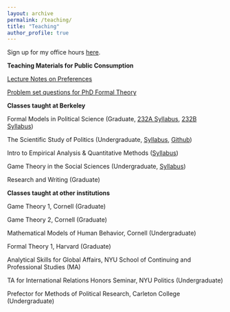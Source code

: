 ```yaml
---
layout: archive
permalink: /teaching/
title: "Teaching"
author_profile: true
---
```


Sign up for my office hours  [here](https://andrewlittle.youcanbook.me/).

**Teaching Materials for Public Consumption**

[Lecture Notes on Preferences](https://anthlittle.github.io/files/little_preferences.pdf)

[Problem set questions for PhD Formal Theory](https://anthlittle.github.io/files/little_formaltheoryproblems.pdf)

**Classes taught at Berkeley**

Formal Models in Political Science (Graduate,  [232A Syllabus](https://anthlittle.github.io/files/GT1syllabusS21.pdf),  [232B Syllabus](https://anthlittle.github.io/files/232BsyllabusFA21.pdf))

The Scientific Study of Politics (Undergraduate,  [Syllabus](https://anthlittle.github.io/files/ps88syllabusF2021.pdf),  [Github](https://github.com/ds-connectors/PolSci-88-FA21))

Intro to Empirical Analysis & Quantitative Methods ([Syllabus](https://anthlittle.github.io/files/ps3syllabusF2020.pdf))

Game Theory in the Social Sciences (Undergraduate,  [Syllabus](https://anthlittle.github.io/files/gtss-syllabus-FA2017.pdf))

Research and Writing (Graduate)

**Classes taught at other institutions**

Game Theory 1, Cornell (Graduate)

Game Theory 2, Cornell (Graduate)

Mathematical Models of Human Behavior, Cornell (Undergraduate)

Formal Theory 1, Harvard (Graduate)

Analytical Skills for Global Affairs, NYU School of Continuing and Professional Studies (MA)

TA for International Relations Honors Seminar, NYU Politics (Undergraduate)

Prefector for Methods of Political Research, Carleton College (Undergraduate)